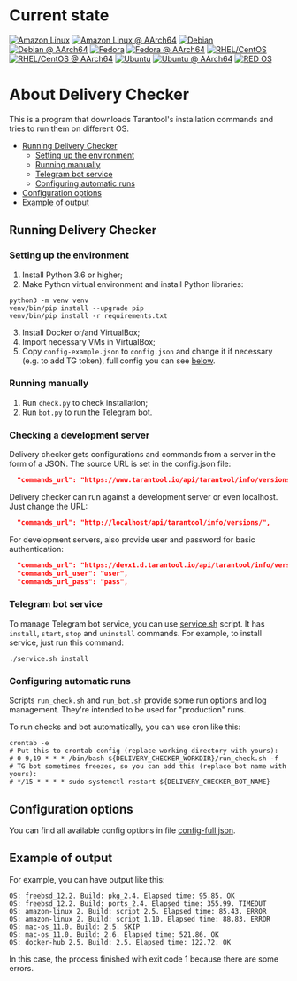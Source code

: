 # Current state

[![Amazon Linux](https://github.com/tarantool/delivery-checker/actions/workflows/amazon.yml/badge.svg)](https://github.com/tarantool/delivery-checker/actions/workflows/amazon.yml)
[![Amazon Linux @ AArch64](https://github.com/tarantool/delivery-checker/actions/workflows/amazon-aarch64.yml/badge.svg)](https://github.com/tarantool/delivery-checker/actions/workflows/amazon-aarch64.yml)
[![Debian](https://github.com/tarantool/delivery-checker/actions/workflows/debian.yml/badge.svg)](https://github.com/tarantool/delivery-checker/actions/workflows/debian.yml)
[![Debian @ AArch64](https://github.com/tarantool/delivery-checker/actions/workflows/debian-aarch64.yml/badge.svg)](https://github.com/tarantool/delivery-checker/actions/workflows/debian-aarch64.yml)
[![Fedora](https://github.com/tarantool/delivery-checker/actions/workflows/fedora.yml/badge.svg)](https://github.com/tarantool/delivery-checker/actions/workflows/fedora.yml)
[![Fedora @ AArch64](https://github.com/tarantool/delivery-checker/actions/workflows/fedora-aarch64.yml/badge.svg)](https://github.com/tarantool/delivery-checker/actions/workflows/fedora-aarch64.yml)
[![RHEL/CentOS](https://github.com/tarantool/delivery-checker/actions/workflows/centos.yml/badge.svg)](https://github.com/tarantool/delivery-checker/actions/workflows/centos.yml)
[![RHEL/CentOS @ AArch64](https://github.com/tarantool/delivery-checker/actions/workflows/centos-aarch64.yml/badge.svg)](https://github.com/tarantool/delivery-checker/actions/workflows/centos-aarch64.yml)
[![Ubuntu](https://github.com/tarantool/delivery-checker/actions/workflows/ubuntu.yml/badge.svg)](https://github.com/tarantool/delivery-checker/actions/workflows/ubuntu.yml)
[![Ubuntu @ AArch64](https://github.com/tarantool/delivery-checker/actions/workflows/ubuntu-aarch64.yml/badge.svg)](https://github.com/tarantool/delivery-checker/actions/workflows/ubuntu-aarch64.yml)
[![RED OS](https://github.com/tarantool/delivery-checker/actions/workflows/redos.yml/badge.svg)](https://github.com/tarantool/delivery-checker/actions/workflows/redos.yml)

# About Delivery Checker

This is a program that downloads Tarantool's installation commands and tries to
run them on different OS.

<!-- START doctoc generated TOC please keep comment here to allow auto update -->
<!-- DON'T EDIT THIS SECTION, INSTEAD RE-RUN doctoc TO UPDATE -->

- [Running Delivery Checker](#running-delivery-checker)
  - [Setting up the environment](#setting-up-the-environment)
  - [Running manually](#running-manually)
  - [Telegram bot service](#telegram-bot-service)
  - [Configuring automatic runs](#configuring-automatic-runs)
- [Configuration options](#configuration-options)
- [Example of output](#example-of-output)

<!-- END doctoc generated TOC please keep comment here to allow auto update -->

## Running Delivery Checker

### Setting up the environment

1. Install Python 3.6 or higher;
2. Make Python virtual environment and install Python libraries:

```shell
python3 -m venv venv
venv/bin/pip install --upgrade pip
venv/bin/pip install -r requirements.txt
```

3. Install Docker or/and VirtualBox;
4. Import necessary VMs in VirtualBox;
5. Copy `config-example.json` to `config.json` and change it if necessary
   (e.g. to add TG token), full config you can see
   [below](#configuration-options).

### Running manually

1. Run `check.py` to check installation;
2. Run `bot.py` to run the Telegram bot.

### Checking a development server

Delivery checker gets configurations and commands from a server in the form of a JSON.
The source URL is set in the config.json file:

```json
  "commands_url": "https://www.tarantool.io/api/tarantool/info/versions/",
```

Delivery checker can run against a development server or even localhost.
Just change the URL:

```json
  "commands_url": "http://localhost/api/tarantool/info/versions/",
```

For development servers, also provide user and password for basic authentication:

```json
  "commands_url": "https://devx1.d.tarantool.io/api/tarantool/info/versions/",
  "commands_url_user": "user",
  "commands_url_pass": "pass",
```

### Telegram bot service

To manage Telegram bot service, you can use [service.sh](/service.sh) script. It
has `install`, `start`, `stop` and `uninstall` commands. For example, to install
service, just run this command:

```shell
./service.sh install
```

### Configuring automatic runs

Scripts `run_check.sh` and `run_bot.sh` provide some run options and log management.
They're intended to be used for "production" runs.

To run checks and bot automatically, you can use cron like this:

```shell
crontab -e
# Put this to crontab config (replace working directory with yours):
# 0 9,19 * * * /bin/bash ${DELIVERY_CHECKER_WORKDIR}/run_check.sh -f
# TG bot sometimes freezes, so you can add this (replace bot name with yours):
# */15 * * * * sudo systemctl restart ${DELIVERY_CHECKER_BOT_NAME}
```

## Configuration options

You can find all available config options in
file [config-full.json](/config-full.json).

## Example of output

For example, you can have output like this:

```
OS: freebsd_12.2. Build: pkg_2.4. Elapsed time: 95.85. OK
OS: freebsd_12.2. Build: ports_2.4. Elapsed time: 355.99. TIMEOUT
OS: amazon-linux_2. Build: script_2.5. Elapsed time: 85.43. ERROR
OS: amazon-linux_2. Build: script_1.10. Elapsed time: 88.83. ERROR
OS: mac-os_11.0. Build: 2.5. SKIP
OS: mac-os_11.0. Build: 2.6. Elapsed time: 521.86. OK
OS: docker-hub_2.5. Build: 2.5. Elapsed time: 122.72. OK
```

In this case, the process finished with exit code 1 because there are some
errors.
